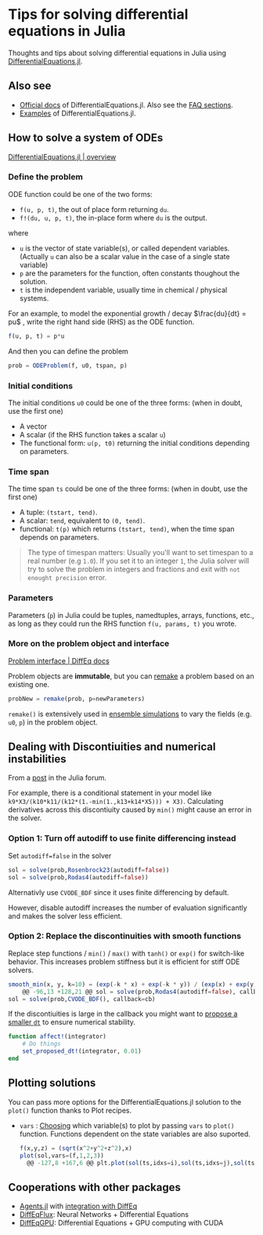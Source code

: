 # Tips for solving differential equations in Julia


Thoughts and tips about solving differential equations in Julia using [DifferentialEquations.jl](https://github.com/SciML/DifferentialEquations.jl).

## Also see

- [Official docs](https://diffeq.sciml.ai/stable/) of DifferentialEquations.jl. Also see the [FAQ sections](https://diffeq.sciml.ai/stable/basics/faq/#faq).
- [Examples](https://github.com/SciML/SciMLTutorials.jl) of DifferentialEquations.jl.

<!--more-->

## How to solve a system of ODEs

[DifferentialEquations.jl | overview](https://diffeq.sciml.ai/stable/basics/overview/)

### Define the problem

ODE function could be one of the two forms:

- `f(u, p, t)`, the out of place form returning `du`.
- `f!(du, u, p, t)`, the in-place form where `du` is the output.

where

- `u` is the vector of state variable(s), or called dependent variables. (Actually `u` can also be a scalar value in the case of a single state variable)
- `p` are the parameters for the function, often constants thoughout the solution.
- `t` is the independent variable, usually time in chemical / physical systems.

For an example, to model the exponential growth / decay $\frac{du}{dt} = pu$ , write the right hand side (RHS) as the ODE function.

```julia
f(u, p, t) = p*u
```

And then you can define the problem

```julia
prob = ODEProblem(f, u0, tspan, p)
```

### Initial conditions

The initial conditions `u0` could be one of the three forms: (when in doubt, use the first one)

- A vector
- A scalar (if the RHS function takes a scalar `u`)
- The functional form: `u(p, t0)` returning the initial conditions depending on parameters.

### Time span

The time span `ts` could be one of the three forms: (when in doubt, use the first one)

- A tuple: `(tstart, tend)`.
- A scalar: `tend`, equivalent to `(0, tend)`.
- functional: `t(p)` which returns `(tstart, tend)`, when the time span depends on parameters.

> The type of timespan matters: Usually you'll want to set timespan to a real number (e.g `1.0`). If you set it to an integer `1`, the Julia solver will try to solve the problem in integers and fractions and exit with `not enought precision` error.

### Parameters

Parameters (`p`) in Julia could be tuples, namedtuples, arrays, functions, etc., as long as they could run the RHS function `f(u, params, t)` you wrote.

### More on the problem object and interface

[Problem interface | DiffEq docs](https://diffeq.sciml.ai/stable/basics/problem/#Problem-Interface)

Problem objects are **immutable**, but you can [remake](https://diffeq.sciml.ai/stable/basics/problem/#Modification-of-problem-types) a problem based on an existing one.

```julia
probNew = remake(prob, p=newParameters)
```

`remake()` is extensively used in [ensemble simulations](https://diffeq.sciml.ai/stable/features/ensemble/#ensemble) to vary the fields (e.g. `u0`, `p`) in the problem object.

## Dealing with Discontiuities and numerical instabilities

From a [post](https://discourse.julialang.org/t/handling-instability-when-solving-ode-problems/9019/5) in the Julia forum.

For example, there is a conditional statement in your model like `k9*X3/(k10*k11/(k12*(1.-min(1.,k13+k14*X5))) + X3)`. Calculating derivatives across this discontiuity caused by `min()` might cause an error in the solver.

### Option 1: Turn off autodiff to use finite differencing instead

Set `autodiff=false` in the solver

```julia
sol = solve(prob,Rosenbrock23(autodiff=false))
sol = solve(prob,Rodas4(autodiff=false))
```

Alternativly use `CVODE_BDF` since it uses finite differencing by default.

However, disable autodiff increases the number of evaluation significantly and makes the solver less efficient.

### Option 2: Replace the discontinuities with smooth functions

Replace step functions / `min()` / `max()` with `tanh()` or `exp()` for switch-like behavior. This increases problem stiffness but it is efficient for stiff ODE solvers.

```julia
smooth_min(x, y, k=10) = (exp(-k * x) + exp(-k * y)) / (exp(x) + exp(y))
	@@ -96,13 +128,21 @@ sol = solve(prob,Rodas4(autodiff=false), callback=cb)
sol = solve(prob,CVODE_BDF(), callback=cb)
```

If the discontiuities is large in the callback you might want to [propose a smaller `dt`](https://diffeq.sciml.ai/stable/features/callback_functions/#Modifying-the-Stepping-Within-A-Callback) to ensure numerical stability.

```julia
function affect!(integrator)
    # Do things
    set_proposed_dt!(integrator, 0.01)
end
```

## Plotting solutions

You can pass more options for the DifferentialEquations.jl solution to the `plot()` function thanks to Plot recipes.

- `vars` : [Choosing](https://diffeq.sciml.ai/stable/basics/plot/#plot_vars) which variable(s) to plot by passing `vars` to `plot()` function. Functions dependent on the state variables are also suported.
  ```julia
  f(x,y,z) = (sqrt(x^2+y^2+z^2),x)
  plot(sol,vars=(f,1,2,3))
	@@ -127,8 +167,6 @@ plt.plot(sol(ts,idxs=i),sol(ts,idxs=j),sol(ts,idxs=k))

## Cooperations with other packages

- [Agents.jl](https://juliadynamics.github.io/Agents.jl/stable/) with [integration with DiffEq](https://juliadynamics.github.io/Agents.jl/stable/examples/diffeq/)
- [DiffEqFlux](https://diffeqflux.sciml.ai/stable/): Neural Networks + Differential Equations
- [DiffEqGPU](https://github.com/SciML/DiffEqGPU.jl): Differential Equations + GPU computing with CUDA

